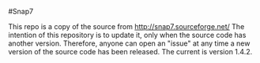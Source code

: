 #Snap7

This repo is a copy of the source from http://snap7.sourceforge.net/
The intention of this repository is to update it, only when the source code has another version.
Therefore, anyone can open an "issue" at any time a new version of the source code has been released.
The current is version 1.4.2.